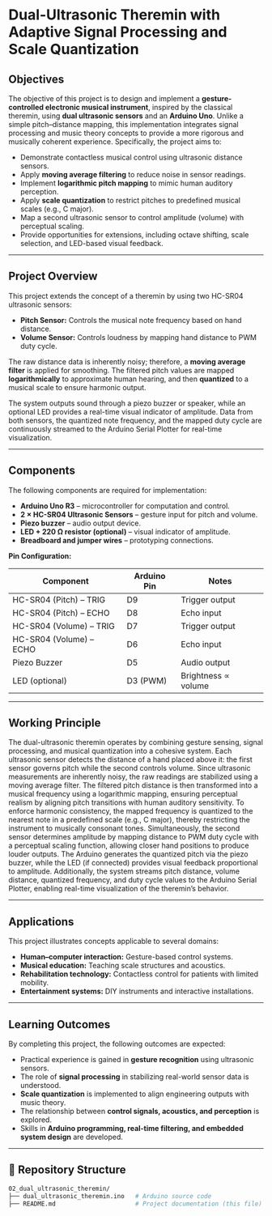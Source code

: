 # Dual-Ultrasonic Theremin with Adaptive Signal Processing and Scale Quantization  

## Objectives  
The objective of this project is to design and implement a **gesture-controlled electronic musical instrument**, inspired by the classical theremin, using **dual ultrasonic sensors** and an **Arduino Uno**. Unlike a simple pitch–distance mapping, this implementation integrates signal processing and music theory concepts to provide a more rigorous and musically coherent experience. Specifically, the project aims to:  

- Demonstrate contactless musical control using ultrasonic distance sensors.  
- Apply **moving average filtering** to reduce noise in sensor readings.  
- Implement **logarithmic pitch mapping** to mimic human auditory perception.  
- Apply **scale quantization** to restrict pitches to predefined musical scales (e.g., C major).  
- Map a second ultrasonic sensor to control amplitude (volume) with perceptual scaling.  
- Provide opportunities for extensions, including octave shifting, scale selection, and LED-based visual feedback.  

---

## Project Overview  
This project extends the concept of a theremin by using two HC-SR04 ultrasonic sensors:  

- **Pitch Sensor:** Controls the musical note frequency based on hand distance.  
- **Volume Sensor:** Controls loudness by mapping hand distance to PWM duty cycle.  

The raw distance data is inherently noisy; therefore, a **moving average filter** is applied for smoothing. The filtered pitch values are mapped **logarithmically** to approximate human hearing, and then **quantized** to a musical scale to ensure harmonic output.  

The system outputs sound through a piezo buzzer or speaker, while an optional LED provides a real-time visual indicator of amplitude. Data from both sensors, the quantized note frequency, and the mapped duty cycle are continuously streamed to the Arduino Serial Plotter for real-time visualization.  

---

## Components  
The following components are required for implementation:  

- **Arduino Uno R3** – microcontroller for computation and control.  
- **2 × HC-SR04 Ultrasonic Sensors** – gesture input for pitch and volume.  
- **Piezo buzzer** – audio output device.  
- **LED + 220 Ω resistor (optional)** – visual indicator of amplitude.  
- **Breadboard and jumper wires** – prototyping connections.  

**Pin Configuration:**  

| Component                | Arduino Pin | Notes |
|---------------------------|-------------|-------|
| HC-SR04 (Pitch) – TRIG    | D9          | Trigger output |
| HC-SR04 (Pitch) – ECHO    | D8          | Echo input |
| HC-SR04 (Volume) – TRIG   | D7          | Trigger output |
| HC-SR04 (Volume) – ECHO   | D6          | Echo input |
| Piezo Buzzer              | D5          | Audio output |
| LED (optional)            | D3 (PWM)    | Brightness ∝ volume |

---

## Working Principle  
The dual-ultrasonic theremin operates by combining gesture sensing, signal processing, and musical quantization into a cohesive system. Each ultrasonic sensor detects the distance of a hand placed above it: the first sensor governs pitch while the second controls volume. Since ultrasonic measurements are inherently noisy, the raw readings are stabilized using a moving average filter. The filtered pitch distance is then transformed into a musical frequency using a logarithmic mapping, ensuring perceptual realism by aligning pitch transitions with human auditory sensitivity. To enforce harmonic consistency, the mapped frequency is quantized to the nearest note in a predefined scale (e.g., C major), thereby restricting the instrument to musically consonant tones. Simultaneously, the second sensor determines amplitude by mapping distance to PWM duty cycle with a perceptual scaling function, allowing closer hand positions to produce louder outputs. The Arduino generates the quantized pitch via the piezo buzzer, while the LED (if connected) provides visual feedback proportional to amplitude. Additionally, the system streams pitch distance, volume distance, quantized frequency, and duty cycle values to the Arduino Serial Plotter, enabling real-time visualization of the theremin’s behavior.  

---

## Applications  
This project illustrates concepts applicable to several domains:  

- **Human–computer interaction:** Gesture-based control systems.  
- **Musical education:** Teaching scale structures and acoustics.  
- **Rehabilitation technology:** Contactless control for patients with limited mobility.  
- **Entertainment systems:** DIY instruments and interactive installations.  

---

## Learning Outcomes  
By completing this project, the following outcomes are expected:  

- Practical experience is gained in **gesture recognition** using ultrasonic sensors.  
- The role of **signal processing** in stabilizing real-world sensor data is understood.  
- **Scale quantization** is implemented to align engineering outputs with music theory.  
- The relationship between **control signals, acoustics, and perception** is explored.  
- Skills in **Arduino programming, real-time filtering, and embedded system design** are developed.  

---

## 📂 Repository Structure  
```bash
02_dual_ultrasonic_theremin/
├── dual_ultrasonic_theremin.ino   # Arduino source code
├── README.md                      # Project documentation (this file)
